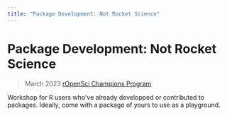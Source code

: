 ```yaml
---
title: "Package Development: Not Rocket Science"
---
```


# Package Development: Not Rocket Science

> March 2023
> [rOpenSci Champions Program](https://ropensci.org/champions/)

Workshop for R users who've already developped or contributed to packages.
Ideally, come with a package of yours to use as a playground.